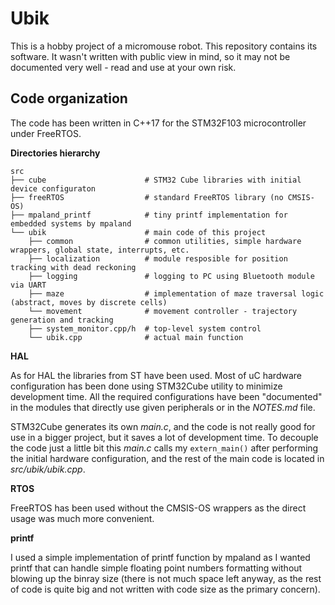 # Ubik

This is a hobby project of a micromouse robot.
This repository contains its software.
It wasn't written with public view in mind, so it may not be documented very well - read and use at your own risk.


## Code organization

The code has been written in C++17 for the STM32F103 microcontroller under FreeRTOS.

**Directories hierarchy**

```
src
├── cube                      # STM32 Cube libraries with initial device configuraton
├── freeRTOS                  # standard FreeRTOS library (no CMSIS-OS)
├── mpaland_printf            # tiny printf implementation for embedded systems by mpaland
└── ubik                      # main code of this project
    ├── common                # common utilities, simple hardware wrappers, global state, interrupts, etc.
    ├── localization          # module resposible for position tracking with dead reckoning 
    ├── logging               # logging to PC using Bluetooth module via UART
    ├── maze                  # implementation of maze traversal logic (abstract, moves by discrete cells)
    └── movement              # movement controller - trajectory generation and tracking
    ├── system_monitor.cpp/h  # top-level system control
    └── ubik.cpp              # actual main function
```

**HAL**

As for HAL the libraries from ST have been used. 
Most of uC hardware configuration has been done using STM32Cube utility to minimize development time.
All the required configurations have been "documented" in the modules that directly use given peripherals
or in the *NOTES.md* file.

STM32Cube generates its own *main.c*, and the code is not really good for use in a bigger project, but
it saves a lot of development time.
To decouple the code just a little bit this *main.c* calls my `extern_main()` after
performing the initial hardware configuration, and the rest of the main code is located in *src/ubik/ubik.cpp*.

**RTOS**

FreeRTOS has been used without the CMSIS-OS wrappers as the direct usage was much more convenient.

**printf**

I used a simple implementation of printf function by mpaland as I wanted printf that can handle
simple floating point numbers formatting without blowing up the binray size (there is not much space left anyway,
as the rest of code is quite big and not written with code size as the primary concern).

